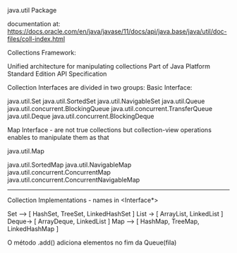java.util Package

documentation at: <a>https://docs.oracle.com/en/java/javase/11/docs/api/java.base/java/util/doc-files/coll-index.html</a>

Collections Framework:

Unified architecture for manipulating collections
Part of Java Platform Standard Edition API Specification

Collection Interfaces are divided in two groups:
Basic Interface:

java.util.Set
java.util.SortedSet
java.util.NavigableSet
java.util.Queue
java.util.concurrent.BlockingQueue
java.util.concurrent.TransferQueue
java.util.Deque
java.util.concurrent.BlockingDeque

Map Interface - are not true collections but collection-view operations enables 
to manipulate them as that

java.util.Map

java.util.SortedMap
java.util.NavigableMap
java.util.concurrent.ConcurrentMap
java.util.concurrent.ConcurrentNavigableMap

_____________

Collection Implementations  - names in <Implementation-style> <Interface*>

Set -->  [ HashSet, TreeSet, LinkedHashSet ]
List ->  [ ArrayList, LinkedList ]
Deque->  [ ArrayDeque, LinkedList ]
Map -->  [ HashMap, TreeMap, LinkedHashMap ]


O método .add() adiciona elementos no fim da Queue(fila)